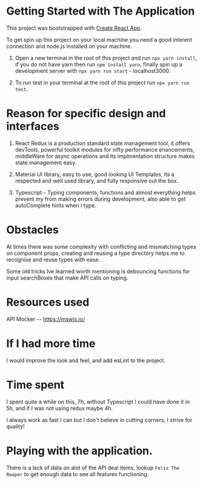 # Getting Started with The Application

This project was bootstrapped with [Create React App](https://github.com/facebook/create-react-app).

To get spin up this project on your local machine you need a good interent connection and node.js installed on your machine. 

1. Open a new terminal in the root of this project and run `npx yarn install`, if you do not have yarn then run `npm install yarn`, finally spin up a development server with `npx yarn run start` - localhost3000.

2. To run test in your terminal at the root of this project run `npx yarn run test`.

# Reason for specific design and interfaces

1. React Redux is a production standard state management tool, it offers devTools, powerful toolkit modules for nifty performance enancements, middleWare for async operations and its implmentation structure makes state management easy. 

2. Material UI library, easy to use, good looking UI Templates, its a respected and well used library, and fully responsive out the box. 

3. Typescript - Typing components, functions and almost everything helps prevent my from making errors during development, also able to get autoComplete hints when I type. 

# Obstacles

At times there was some complexity with conflicting and mismatching types on component props, creating and reusing a type directory helps me to recognise and reuse types with ease. 

Some old tricks Ive learned worth mentioning is debouncing functions for input searchBoxes that make API calls on typing.

# Resources used

API Mocker -- https://mswjs.io/

# If I had more time

I would improve the look and feel, and add esLint to the project.

# Time spent

I spent quite a while on this, 7h, without Typescript I could have done it in 5h, and if I was not using redux maybe 4h. 

I always work as fast I can but I don't believe in cutting corners, I strive for quality! 

# Playing with the application. 

There is a lack of data on alot of the API deal items, lookup `Felix The Reaper` to get enough data to see all features functioning.

